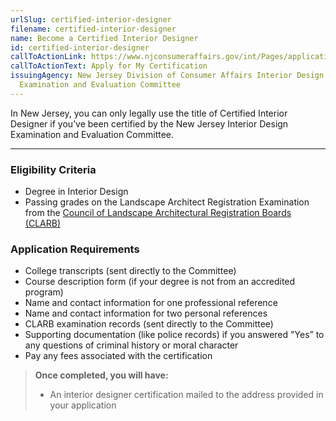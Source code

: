 ```yaml
---
urlSlug: certified-interior-designer
filename: certified-interior-designer
name: Become a Certified Interior Designer
id: certified-interior-designer
callToActionLink: https://www.njconsumeraffairs.gov/int/Pages/applications.aspx
callToActionText: Apply for My Certification
issuingAgency: New Jersey Division of Consumer Affairs Interior Design
  Examination and Evaluation Committee
---
```

In New Jersey, you can only legally use the title of Certified Interior Designer if you’ve been certified by the New Jersey Interior Design Examination and Evaluation Committee.

- - -

### Eligibility Criteria

* Degree in Interior Design
* Passing grades on the Landscape Architect Registration Examination from the [Council of Landscape Architectural Registration Boards (CLARB)](www.https://www.clarb.org)

### Application Requirements

* College transcripts (sent directly to the Committee)
* Course description form (if your degree is not from an accredited program)
* Name and contact information for one professional reference
* Name and contact information for two personal references
* CLARB examination records (sent directly to the Committee)
* Supporting documentation (like police records) if you answered "Yes” to any questions of criminal history or moral character
* Pay any fees associated with the certification

> **Once completed, you will have:** 
>
> * An interior designer certification mailed to the address provided in your application